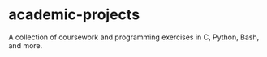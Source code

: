 # academic-projects
A collection of coursework and programming exercises in C, Python, Bash, and more.
